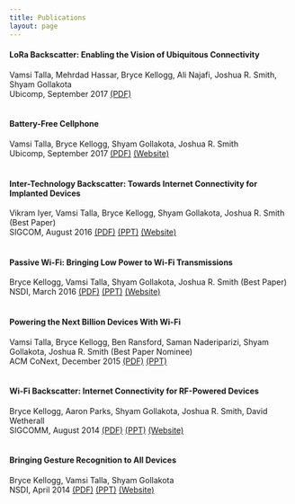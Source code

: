 ```yaml
---
title: Publications
layout: page
---
```


#### LoRa Backscatter: Enabling the Vision of Ubiquitous Connectivity

Vamsi Talla, Mehrdad Hassar, Bryce Kellogg, Ali Najafi, Joshua R. Smith, Shyam Gollakota  
Ubicomp, September 2017 [(PDF)](/files/lora-backscatter.pdf)
<br /><br />

#### Battery-Free Cellphone

Vamsi Talla, Bryce Kellogg, Shyam Gollakota, Joshua R. Smith  
Ubicomp, September 2017 [(PDF)](/files/battery-free-phone.pdf) [(Website)](http://batteryfreephone.cs.washington.edu/)
<br /><br />

#### Inter-Technology Backscatter: Towards Internet Connectivity for Implanted Devices

Vikram Iyer, Vamsi Talla, Bryce Kellogg, Shyam Gollakota, Joshua R. Smith (Best Paper)  
SIGCOM, August 2016 [(PDF)](/files/interscatter.pdf)  [(PPT)](/files/interscatter.pptx) [(Website)](http://interscatter.cs.washington.edu/)
<br /><br />

#### Passive Wi-Fi: Bringing Low Power to Wi-Fi Transmissions

Bryce Kellogg, Vamsi Talla, Shyam Gollakota, Joshua R. Smith (Best Paper)  
NSDI, March 2016 [(PDF)](/files/passive-wifi.pdf) [(PPT)](/files/passive-wifi.pptx) [(Website)](http://passivewifi.cs.washington.edu/)
<br /><br />

#### Powering the Next Billion Devices With Wi-Fi

Vamsi Talla, Bryce Kellogg, Ben Ransford, Saman Naderiparizi, Shyam Gollakota, Joshua R. Smith (Best Paper Nominee)  
ACM CoNext, December 2015 [(PDF)](/files/powifi.pdf) [(PPT)](/files/powifi.pptx)
<br /><br />

#### Wi-Fi Backscatter: Internet Connectivity for RF-Powered Devices

Bryce Kellogg, Aaron Parks, Shyam Gollakota, Joshua R. Smith, David Wetherall  
SIGCOMM, August 2014 [(PDF)](/files/wifi-backscatter.pdf) [(PPT)](/files/wifi-backscatter.pptx) [(Website)](http://iotwifi.cs.washington.edu/)
<br /><br />

#### Bringing Gesture Recognition to All Devices

Bryce Kellogg, Vamsi Talla, Shyam Gollakota  
NSDI, April 2014 [(PDF)](/files/allsee.pdf) [(PPT)](/files/allsee.pptx) [(Website)](http://allsee.cs.washington.edu/)

